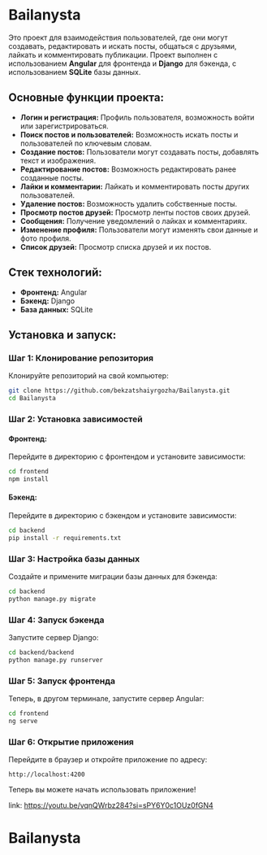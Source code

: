 # Bailanysta

Это проект для взаимодействия пользователей, где они могут создавать, редактировать и искать посты, общаться с друзьями, лайкать и комментировать публикации. Проект выполнен с использованием **Angular** для фронтенда и **Django** для бэкенда, с использованием **SQLite** базы данных.

## Основные функции проекта:

- **Логин и регистрация:** Профиль пользователя, возможность войти или зарегистрироваться.
- **Поиск постов и пользователей:** Возможность искать посты и пользователей по ключевым словам.
- **Создание постов:** Пользователи могут создавать посты, добавлять текст и изображения.
- **Редактирование постов:** Возможность редактировать ранее созданные посты.
- **Лайки и комментарии:** Лайкать и комментировать посты других пользователей.
- **Удаление постов:** Возможность удалить собственные посты.
- **Просмотр постов друзей:** Просмотр ленты постов своих друзей.
- **Сообщения:** Получение уведомлений о лайках и комментариях.
- **Изменение профиля:** Пользователи могут изменять свои данные и фото профиля.
- **Список друзей:** Просмотр списка друзей и их постов.

## Стек технологий:

- **Фронтенд:** Angular
- **Бэкенд:** Django
- **База данных:** SQLite

## Установка и запуск:

### Шаг 1: Клонирование репозитория

Клонируйте репозиторий на свой компьютер:

```bash
git clone https://github.com/bekzatshaiyrgozha/Bailanysta.git
cd Bailanysta
````

### Шаг 2: Установка зависимостей

#### Фронтенд:

Перейдите в директорию с фронтендом и установите зависимости:

```bash
cd frontend
npm install
```

#### Бэкенд:

Перейдите в директорию с бэкендом и установите зависимости:

```bash
cd backend
pip install -r requirements.txt
```

### Шаг 3: Настройка базы данных

Создайте и примените миграции базы данных для бэкенда:

```bash
cd backend
python manage.py migrate
```

### Шаг 4: Запуск бэкенда

Запустите сервер Django:

```bash
cd backend/backend
python manage.py runserver
```

### Шаг 5: Запуск фронтенда

Теперь, в другом терминале, запустите сервер Angular:

```bash
cd frontend
ng serve
```

### Шаг 6: Открытие приложения

Перейдите в браузер и откройте приложение по адресу:

```
http://localhost:4200
```

Теперь вы можете начать использовать приложение!

link: https://youtu.be/vqnQWrbz284?si=sPY6Y0c1OUz0fGN4
# Bailanysta
